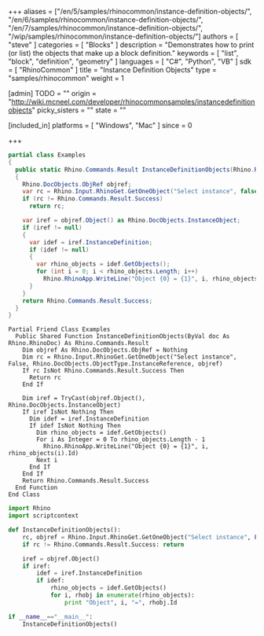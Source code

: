 +++
aliases = ["/en/5/samples/rhinocommon/instance-definition-objects/", "/en/6/samples/rhinocommon/instance-definition-objects/", "/en/7/samples/rhinocommon/instance-definition-objects/", "/wip/samples/rhinocommon/instance-definition-objects/"]
authors = [ "steve" ]
categories = [ "Blocks" ]
description = "Demonstrates how to print (or list) the objects that make up a block definition."
keywords = [ "list", "block", "definition", "geometry" ]
languages = [ "C#", "Python", "VB" ]
sdk = [ "RhinoCommon" ]
title = "Instance Definition Objects"
type = "samples/rhinocommon"
weight = 1

[admin]
TODO = ""
origin = "http://wiki.mcneel.com/developer/rhinocommonsamples/instancedefinitionobjects"
picky_sisters = ""
state = ""

[included_in]
platforms = [ "Windows", "Mac" ]
since = 0

+++

<div class="codetab-content" id="cs">

```cs
partial class Examples
{
  public static Rhino.Commands.Result InstanceDefinitionObjects(Rhino.RhinoDoc doc)
  {
    Rhino.DocObjects.ObjRef objref;
    var rc = Rhino.Input.RhinoGet.GetOneObject("Select instance", false, Rhino.DocObjects.ObjectType.InstanceReference, out objref);
    if (rc != Rhino.Commands.Result.Success)
      return rc;

    var iref = objref.Object() as Rhino.DocObjects.InstanceObject;
    if (iref != null)
    {
      var idef = iref.InstanceDefinition;
      if (idef != null)
      {
        var rhino_objects = idef.GetObjects();
        for (int i = 0; i < rhino_objects.Length; i++)
          Rhino.RhinoApp.WriteLine("Object {0} = {1}", i, rhino_objects[i].Id);
      }
    }
    return Rhino.Commands.Result.Success;
  }
}
```

</div>


<div class="codetab-content" id="vb">

```vbnet
Partial Friend Class Examples
  Public Shared Function InstanceDefinitionObjects(ByVal doc As Rhino.RhinoDoc) As Rhino.Commands.Result
	Dim objref As Rhino.DocObjects.ObjRef = Nothing
	Dim rc = Rhino.Input.RhinoGet.GetOneObject("Select instance", False, Rhino.DocObjects.ObjectType.InstanceReference, objref)
	If rc IsNot Rhino.Commands.Result.Success Then
	  Return rc
	End If

	Dim iref = TryCast(objref.Object(), Rhino.DocObjects.InstanceObject)
	If iref IsNot Nothing Then
	  Dim idef = iref.InstanceDefinition
	  If idef IsNot Nothing Then
		Dim rhino_objects = idef.GetObjects()
		For i As Integer = 0 To rhino_objects.Length - 1
		  Rhino.RhinoApp.WriteLine("Object {0} = {1}", i, rhino_objects(i).Id)
		Next i
	  End If
	End If
	Return Rhino.Commands.Result.Success
  End Function
End Class
```

</div>


<div class="codetab-content" id="py">

```python
import Rhino
import scriptcontext

def InstanceDefinitionObjects():
    rc, objref = Rhino.Input.RhinoGet.GetOneObject("Select instance", False, Rhino.DocObjects.ObjectType.InstanceReference)
    if rc != Rhino.Commands.Result.Success: return

    iref = objref.Object()
    if iref:
        idef = iref.InstanceDefinition
        if idef:
            rhino_objects = idef.GetObjects()
            for i, rhobj in enumerate(rhino_objects):
                print "Object", i, "=", rhobj.Id

if __name__=="__main__":
    InstanceDefinitionObjects()
```

</div>

